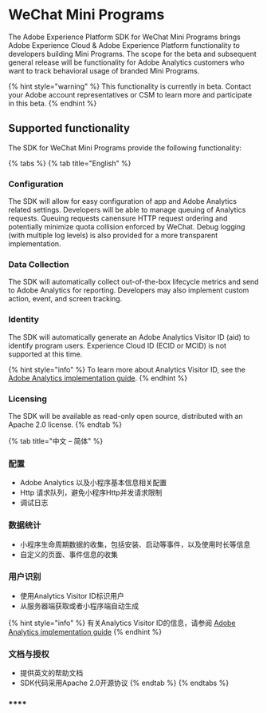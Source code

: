 # WeChat Mini Programs

The Adobe Experience Platform SDK for WeChat Mini Programs brings Adobe Experience Cloud & Adobe Experience Platform functionality to developers building Mini Programs. The scope for the beta and subsequent general release will be functionality for Adobe Analytics customers who want to track behavioral usage of branded Mini Programs.

{% hint style="warning" %}
This functionality is currently in beta. Contact your Adobe account representatives or CSM to learn more and participate in this beta.
{% endhint %}

## Supported functionality

The SDK for WeChat Mini Programs provide the following functionality:

{% tabs %}
{% tab title="English" %}
### **Configuration** 

The SDK will allow for easy configuration of app and Adobe Analytics related settings. Developers will be able to manage queuing of Analytics requests. Queuing requests canensure HTTP request ordering and potentially minimize quota collision enforced by WeChat. Debug logging \(with multiple log levels\) is also provided for a more transparent implementation.

### **Data Collection** 

The SDK will automatically collect out-of-the-box lifecycle metrics and send to Adobe Analytics for reporting. Developers may also implement custom action, event, and screen tracking.

### Identity 

The SDK will automatically generate an Adobe Analytics Visitor ID \(aid\) to identify program users. Experience Cloud ID \(ECID or MCID\) is not supported at this time.

{% hint style="info" %}
To learn more about Analytics Visitor ID, see the [Adobe Analytics implementation guide](https://docs.adobe.com/content/help/en/analytics/implementation/javascript-implementation/unique-visitors/visid-analytics.html#concept_74F6B4B9B2FA415AB5D029A1F8F099BC).
{% endhint %}

### **Licensing**

The SDK will be available as read-only open source, distributed with an Apache 2.0 license.
{% endtab %}

{% tab title="中文 – 简体" %}
### 配置

* Adobe Analytics 以及小程序基本信息相关配置
* Http 请求队列，避免小程序Http并发请求限制
* 调试日志

### 数据统计

* 小程序生命周期数据的收集，包括安装、启动等事件，以及使用时长等信息
* 自定义的页面、事件信息的收集

### 用户识别

* 使用Analytics Visitor ID标识用户
* 从服务器端获取或者小程序端自动生成

{% hint style="info" %}
有关Analytics Visitor ID的信息，请参阅 [Adobe Analytics implementation guide](https://docs.adobe.com/content/help/en/analytics/implementation/javascript-implementation/unique-visitors/visid-analytics.html#concept_74F6B4B9B2FA415AB5D029A1F8F099BC)
{% endhint %}

### 文档与授权

* 提供英文的帮助文档
* SDK代码采用Apache 2.0开源协议
{% endtab %}
{% endtabs %}

### \*\*\*\*


